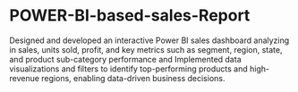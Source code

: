 # POWER-BI-based-sales-Report
Designed and developed an interactive Power BI sales dashboard analyzing in sales, units sold, profit, and key metrics such as segment, region, state, and product sub-category performance and Implemented data visualizations and filters to identify top-performing products and high-revenue regions, enabling data-driven business decisions.
